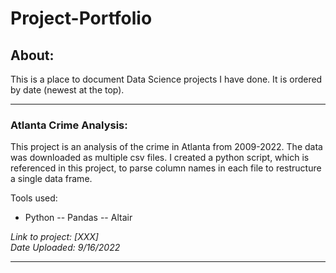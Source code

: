 # Project-Portfolio
## About:
This is a place to document Data Science projects I have done.
It is ordered by date (newest at the top).
___
### Atlanta Crime Analysis: 
This project is an analysis of the crime in Atlanta from 2009-2022. The data was downloaded as multiple csv files.  I created a python script, which is referenced in this project, to parse column names in each file to restructure a single data frame.

Tools used:
- Python
-- Pandas
-- Altair

*Link to project: [XXX]*  
*Date Uploaded: 9/16/2022*
___

